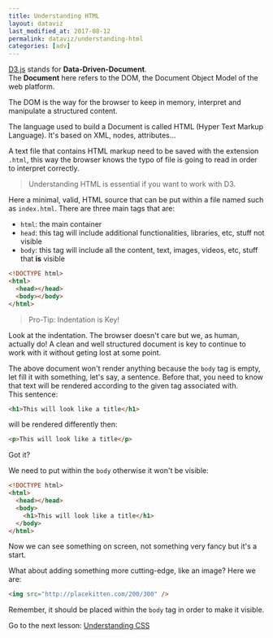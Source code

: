 ```yaml
---
title: Understanding HTML
layout: dataviz
last_modified_at: 2017-08-12
permalink: dataviz/understanding-html
categories: [adv]
---
```


[D3.js](https://d3js.org/) stands for **Data-Driven-Document**.  
The **Document** here refers to the DOM, the Document Object Model of the web platform.

The DOM is the way for the browser to keep in memory, interpret and manipulate a structured content.

The language used to build a Document is called HTML (Hyper Text Markup Language). It's based on XML, nodes, attributes...

A text file that contains HTML markup need to be saved with the extension `.html`, this way the browser knows the typo of file is going to read in order to interpret correctly.

> Understanding HTML is essential if you want to work with D3.

Here a minimal, valid, HTML source that can be put within a file named such as `index.html`. There are three main tags that are:

- `html`: the main container
- `head`: this tag will include additional functionalities, libraries, etc, stuff not visible
- `body`: this tag will include all the content, text, images, videos, etc, stuff that **is** visible

```html
<!DOCTYPE html>
<html>
  <head></head>
  <body></body>   
</html>
```

> Pro-Tip: Indentation is Key!

Look at the indentation. The browser doesn't care but we, as human, actually do! A clean and well structured document is key to continue to work with it without geting lost at some point.

The above document won't render anything because the `body` tag is empty, let fill it with something, let's say, a sentence. Before that, you need to know that text will be rendered according to the given tag associated with.  
This sentence:

```html
<h1>This will look like a title</h1>
```

will be rendered differently then:

```html
<p>This will look like a title</p>
```

Got it?

We need to put within the `body` otherwise it won't be visible:

<lineselect lines="4-4" ></lineselect>

```html
<!DOCTYPE html>
<html>
  <head></head>
  <body>
    <h1>This will look like a title</h1>
  </body>
</html>
```

Now we can see something on screen, not something very fancy but it's a start.

What about adding something more cutting-edge, like an image? Here we are:

```html
<img src="http://placekitten.com/200/300" />
```

Remember, it should be placed within the `body` tag in order to make it visible.

Go to the next lesson: [Understanding CSS](understanding-css)